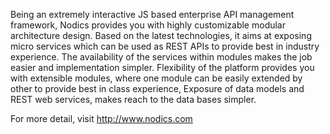 Being an extremely interactive JS based enterprise API management framework, Nodics provides you with highly customizable modular architecture design. Based on the latest technologies, it aims at exposing micro services which can be used as REST APIs to provide best in industry experience. The availability of the services within modules makes the job easier and implementation simpler. Flexibility of the platform provides you with extensible modules, where one module can be easily extended by other to provide best in class experience, Exposure of data models and REST web services, makes reach to the data bases simpler.

For more detail, visit http://www.nodics.com